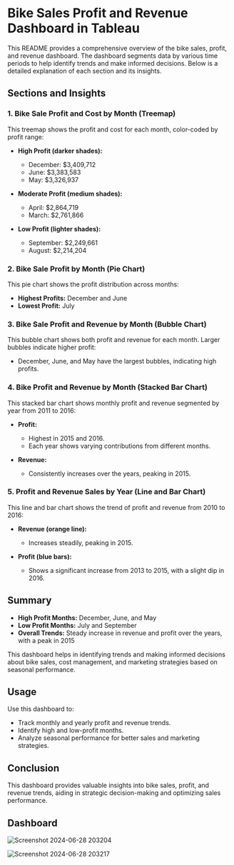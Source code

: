 # Bike Sales Profit and Revenue Dashboard in Tableau

This README provides a comprehensive overview of the bike sales, profit, and revenue dashboard. The dashboard segments data by various time periods to help identify trends and make informed decisions. Below is a detailed explanation of each section and its insights.

## Sections and Insights

### 1. Bike Sale Profit and Cost by Month (Treemap)
This treemap shows the profit and cost for each month, color-coded by profit range:

- **High Profit (darker shades):**
  - December: $3,409,712
  - June: $3,383,583
  - May: $3,326,937

- **Moderate Profit (medium shades):**
  - April: $2,864,719
  - March: $2,761,866

- **Low Profit (lighter shades):**
  - September: $2,249,661
  - August: $2,214,204

### 2. Bike Sale Profit by Month (Pie Chart)
This pie chart shows the profit distribution across months:

- **Highest Profits:** December and June
- **Lowest Profit:** July

### 3. Bike Sale Profit and Revenue by Month (Bubble Chart)
This bubble chart shows both profit and revenue for each month. Larger bubbles indicate higher profit:

- December, June, and May have the largest bubbles, indicating high profits.

### 4. Bike Profit and Revenue by Month (Stacked Bar Chart)
This stacked bar chart shows monthly profit and revenue segmented by year from 2011 to 2016:

- **Profit:**
  - Highest in 2015 and 2016.
  - Each year shows varying contributions from different months.

- **Revenue:**
  - Consistently increases over the years, peaking in 2015.

### 5. Profit and Revenue Sales by Year (Line and Bar Chart)
This line and bar chart shows the trend of profit and revenue from 2010 to 2016:

- **Revenue (orange line):**
  - Increases steadily, peaking in 2015.

- **Profit (blue bars):**
  - Shows a significant increase from 2013 to 2015, with a slight dip in 2016.

## Summary
- **High Profit Months:** December, June, and May
- **Low Profit Months:** July and September
- **Overall Trends:** Steady increase in revenue and profit over the years, with a peak in 2015

This dashboard helps in identifying trends and making informed decisions about bike sales, cost management, and marketing strategies based on seasonal performance.

## Usage
Use this dashboard to:

- Track monthly and yearly profit and revenue trends.
- Identify high and low-profit months.
- Analyze seasonal performance for better sales and marketing strategies.

## Conclusion
This dashboard provides valuable insights into bike sales, profit, and revenue trends, aiding in strategic decision-making and optimizing sales performance.

## Dashboard
![Screenshot 2024-06-28 203204](https://github.com/UMMY87/Bike-Sales-Profit-and-Revenue-Dashboard-in-Tableau/assets/117314436/9b0b2fb2-37f6-4952-92e3-3119ad7d8ba1)

![Screenshot 2024-06-28 203217](https://github.com/UMMY87/Bike-Sales-Profit-and-Revenue-Dashboard-in-Tableau/assets/117314436/927450d1-0d8c-4eda-bf5a-5e353285f657)
